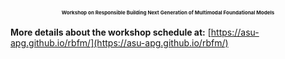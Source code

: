 ## <div align="center"><p style="font-size:8px">Workshop on Responsible Building Next Generation of Multimodal Foundational Models</p> </div>

<b>More details about the workshop schedule at:</b> [https://asu-apg.github.io/rbfm/](https://asu-apg.github.io/rbfm/)